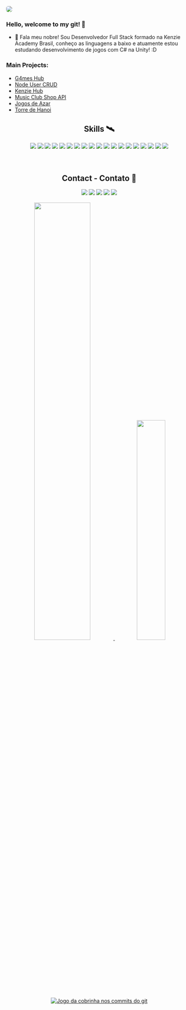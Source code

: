 <img style="border-radius: 5px" src="https://i.imgur.com/7gBY6I9.gif" />

### Hello, welcome to my git! 🕺

- 🌱 Fala meu nobre! Sou Desenvolvedor Full Stack formado na Kenzie Academy Brasil, conheço as linguagens a baixo e atuamente estou estudando desenvolvimento de jogos com C# na Unity! :D

### Main Projects:

- <a href="https://github.com/nicollasanderson/g4mes-hub">G4mes Hub</a>
- <a href="https://github.com/nicollasanderson/crud-nodejs">Node User CRUD</a>
- <a href="https://github.com/nicollasanderson/Kenzie-Hub">Kenzie Hub</a>
- <a href="https://github.com/nicollasanderson/music-club-shop-api">Music Club Shop API</a>
- <a href="https://github.com/nicollasanderson/ksociety-jogos-de-azar">Jogos de Azar</a>
- <a href="https://github.com/nicollasanderson/Torre-de-Hanoi">Torre de Hanoi</a>

<div align="center" >
  <h2>Skills 🛰️</h2>
  <a href="#"><img src="https://img.shields.io/badge/HTML5-E34F26?style=for-the-badge&logo=html5&logoColor=white"></a>
  <a href="#"><img src="https://img.shields.io/badge/CSS3-1572B6?style=for-the-badge&logo=css3&logoColor=white"></a>
  <a href="#"><img src="https://img.shields.io/badge/JavaScript-F7DF1E?style=for-the-badge&logo=javascript&logoColor=black"></a>
  <a href="#"><img src="https://img.shields.io/badge/Node.js-43853D?style=for-the-badge&logo=node.js&logoColor=white"></a>
  <a href="#"><img src="https://img.shields.io/badge/TypeScript-007ACC?style=for-the-badge&logo=typescript&logoColor=white"></a>
  <a href="#"><img src="https://img.shields.io/badge/Express.js-404D59?style=for-the-badge"></a>
  <a href="#"><img src="https://img.shields.io/badge/React-20232A?style=for-the-badge&logo=react&logoColor=61DAFB"></a>
  <a href="#"><img src="https://img.shields.io/badge/styled--components-DB7093?style=for-the-badge&logo=styled-components&logoColor=white"></a>
  <a href="#"><img src="https://img.shields.io/badge/Material--UI-0081CB?style=for-the-badge&logo=material-ui&logoColor=white"></a>
  <a href="#"><img src="https://img.shields.io/badge/Redux-593D88?style=for-the-badge&logo=redux&logoColor=white"></a>
  <a href="#"><img src="https://img.shields.io/badge/React_Router-CA4245?style=for-the-badge&logo=react-router&logoColor=white"></a>
  <a href="#"><img src="https://img.shields.io/badge/PostgreSQL-316192?style=for-the-badge&logo=postgresql&logoColor=white"></a>
  <a href="#"><img src="https://img.shields.io/badge/Heroku-430098?style=for-the-badge&logo=heroku&logoColor=white"></a>
  <a href="#"><img src="https://img.shields.io/badge/Docker-2496ED?style=for-the-badge&logo=docker&logoColor=white"></a>
  <a href="#"><img src="https://img.shields.io/badge/Git-E34F26?style=for-the-badge&logo=git&logoColor=white"></a>
  <a href="#"><img src="https://img.shields.io/badge/Linux-E34F26?style=for-the-badge&logo=linux&logoColor=black"></a> 
  <a href="#"><img src="https://img.shields.io/badge/Python-14354C?style=for-the-badge&logo=python&logoColor=white"></a> 
  <a href="#"><img src="https://img.shields.io/badge/Django-092E20?style=for-the-badge&logo=django&logoColor=white"></a> 
  <a href="#"><img src="https://img.shields.io/badge/SQLite-07405E?style=for-the-badge&logo=sqlite&logoColor=white"></a> 
</div>
 <br>
 <br>
  
<link rel="stylesheet" href="https://cdn.jsdelivr.net/gh/devicons/devicon@v2.15.1/devicon.min.css">

  <div align="center"> 
  <h2>Contact - Contato 🥷</h2>
  <a href="https://www.youtube.com/user/SrCraftt" target="_blank"><img src="https://img.shields.io/badge/YouTube-FF0000?style=for-the-badge&logo=youtube&logoColor=white" target="_blank"></a>
 	<a href="https://www.twitch.tv/marmiteiro" target="_blank"><img src="https://img.shields.io/badge/Twitch-9146FF?style=for-the-badge&logo=twitch&logoColor=white" target="_blank"></a>
 <a href="https://discord.gg/texyyzy4Ve" target="_blank"><img src="https://img.shields.io/badge/Discord-7289DA?style=for-the-badge&logo=discord&logoColor=white" target="_blank"></a> 
 <a href="https://www.linkedin.com/in/nicollas-anderson/" target="_blank"><img src="https://img.shields.io/badge/-LinkedIn-%230077B5?style=for-the-badge&logo=linkedin&logoColor=white" target="_blank"></a> 
 <a href="https://steamcommunity.com/id/marmiteirodlc/" target="_blank"><img src="https://img.shields.io/badge/Steam-000000?style=for-the-badge&logo=steam&logoColor=white" target="_blank"></a>    
 
</div>

<br>

<div align="center">
  <a href="https://github.com/nicollasanderson" />
  <img width="55%" src="https://github-readme-stats.vercel.app/api?username=nicollasanderson&show_icons=true&theme=cobalt&include_all_commits=true&count_private=true"/>
  <img  width="39%" src="https://github-readme-stats.vercel.app/api/top-langs/?username=nicollasanderson&layout=compact&langs_count=7&theme=cobalt"/>
</div>

<div align="center">
  <img src="https://raw.githubusercontent.com/nicollasanderson/nicollasanderson/output/github-contribution-grid-snake.svg" alt="Jogo da cobrinha nos commits do git"/>
</div>

